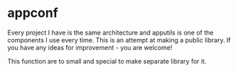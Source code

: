 # appconf

Every project I have is the same architecture and apputils is one of the components I use every time.
This is an attempt at making a public library. If you have any ideas for improvement - you are welcome!

This function are to small and special to make separate library for it. 
